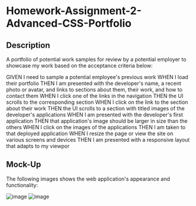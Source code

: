# Homework-Assignment-2-Advanced-CSS-Portfolio


## Description

A portfolio of potential work samples for review by a potential employer to showcase my work based on the acceptance criteria below:

GIVEN I need to sample a potential employee's previous work
WHEN I load their portfolio
THEN I am presented with the developer's name, a recent photo or avatar, and links to sections about them, their work, and how to contact them
WHEN I click one of the links in the navigation
THEN the UI scrolls to the corresponding section
WHEN I click on the link to the section about their work
THEN the UI scrolls to a section with titled images of the developer's applications
WHEN I am presented with the developer's first application
THEN that application's image should be larger in size than the others
WHEN I click on the images of the applications
THEN I am taken to that deployed application
WHEN I resize the page or view the site on various screens and devices
THEN I am presented with a responsive layout that adapts to my viewpor

## Mock-Up

The following images shows the web application's appearance and functionality:

![image](https://user-images.githubusercontent.com/87455097/130229680-7dd3fb6b-7636-4139-914e-da67c95a15d5.png)
![image](https://user-images.githubusercontent.com/87455097/130229692-9a085f85-864b-4919-ae9a-6a22cb96b587.png)

